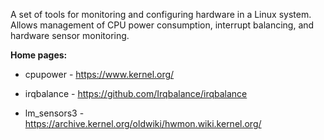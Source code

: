 A set of tools for monitoring and configuring hardware in a Linux system.
Allows management of CPU power consumption, interrupt balancing, and hardware sensor monitoring.

**Home pages:**

  * cpupower - <https://www.kernel.org/>

  * irqbalance - <https://github.com/Irqbalance/irqbalance>

  * lm_sensors3 -  
  <https://archive.kernel.org/oldwiki/hwmon.wiki.kernel.org/>
